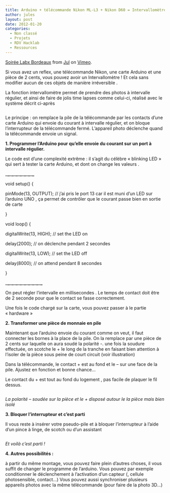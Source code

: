 ```yaml
---
title: Arduino + télécommande Nikon ML-L3 + Nikon D60 = Intervallomètre
author: jules
layout: post
date: 2012-01-20
categories:
  - Non classé
  - Projets
  - RDV Hacklab
  - Ressources
---
```

[Soirée Labx Bordeaux][1] from [Jul][2] on [Vimeo][3].

<!--more-->

Si vous avez un reflex, une télécommande Nikon, une carte Arduino et une pièce de 2 cents, vous pouvez avoir un Intervallomètre ! Et cela sans modifier aucun de ces objets de manière irréversible .

La fonction intervallomètre permet de prendre des photos à intervalle régulier, et ainsi de faire de jolis time lapses comme celui-ci, réalisé avec le système décrit ci-après

<img src="http://leblogdeponeymort.free.fr/images/intervalometre_1.JPG" alt="" border="0" />

Le principe : on remplace la pile de la télécommande par les contacts d&rsquo;une carte Arduino qui envoie du courant à intervalle régulier, et on bloque l&rsquo;interrupteur de la télécommande fermé. L&rsquo;appareil photo déclenche quand la télécommande envoie un signal.

**1. Programmer l&rsquo;Arduino pour qu&rsquo;elle envoie du courant sur un port à intervalle régulier.**

Le code est d&rsquo;une complexité extrême : il s&rsquo;agit du célèbre « blinking LED » qui sert à tester la carte Arduino, et dont on change les valeurs .

\___\___\___\___\___\___\___\___\___\___\___\___\___\___

void setup() {

pinMode(13, OUTPUT); // j&rsquo;ai pris le port 13 car il est muni d&rsquo;un LED sur l&rsquo;arduino UNO , ça permet de contrôler que le courant passe bien en sortie de carte
  
}

void loop() {
  
digitalWrite(13, HIGH); // set the LED on
  
delay(2000); // on déclenche pendant 2 secondes
  
digitalWrite(13, LOW); // set the LED off
  
delay(8000); // on attend pendant 8 secondes
  
}

\___\___\___\___\___\___\___\___\___\___\___\___\___\___\___\___\___\___

On peut régler l&rsquo;intervalle en millisecondes . Le temps de contact doit être de 2 seconde pour que le contact se fasse correctement.
  
Une fois le code chargé sur la carte, vous pouvez passer à le partie « hardware »

**2. Transformer une pièce de monnaie en pile**

Maintenant que l&rsquo;arduino envoie du courant comme on veut, il faut connecter les bornes à la place de la pile. On la remplace par une pièce de 2 cents sur laquelle on aura soudé la polarité -. une fois la soudure effectuée, on scotche le + le long de la tranche en faisant bien attention à l&rsquo;isoler de la pièce sous peine de court circuit (voir illustration)
  
Dans la télécommande, le contact + est au fond et le – sur une face de la pile. Ajustez en fonction et bonne chance&#8230;
  
Le contact du + est tout au fond du logement , pas facile de plaquer le fil dessus.

<img src="http://leblogdeponeymort.free.fr/images/intervalometre_4.JPG" alt="" border="0" />
  
_La polarité – soudée sur la pièce et le + disposé autour le la pièce mais bien isolé_

**3. Bloquer l&rsquo;interrupteur et c&rsquo;est parti**

Il vous reste à insérer votre pseudo-pile et à bloquer l&rsquo;interrupteur à l&rsquo;aide d&rsquo;un pince à linge, de scotch ou d&rsquo;un assistant

<img src="http://leblogdeponeymort.free.fr/images/intervalometre_2.JPG" alt="" border="0" />
  
_Et voilà c&rsquo;est parti !_

**4. Autres possibilités :**

à partir du même montage, vous pouvez faire plein d&rsquo;autres choses, il vous suffit de changer le programme de l&rsquo;arduino. Vous pouvez par exemple conditionner le déclenchement à l&rsquo;activation d&rsquo;un capteur (, cellule photosensible, contact&#8230;) Vous pouvez aussi synchroniser plusieurs appareils photos avec la même télécommande (pour faire de la photo 3D&#8230;)

 [1]: http://vimeo.com/35284752
 [2]: http://vimeo.com/user9548225
 [3]: http://vimeo.com
